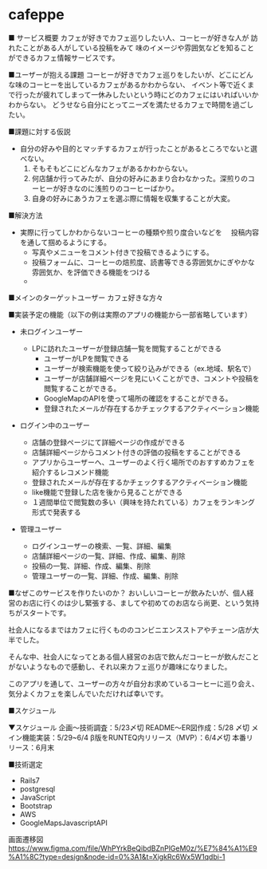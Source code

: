 # cafeppe
■ サービス概要
カフェが好きでカフェ巡りしたい人、コーヒーが好きな人が
訪れたことがある人がしている投稿をみて
味のイメージや雰囲気などを知ることができるカフェ情報サービスです。



■ユーザーが抱える課題
コーヒーが好きでカフェ巡りをしたいが、どこにどんな味のコーヒーを出しているカフェがあるかわからない、
イベント等で近くまで行ったが疲れてしまって一休みしたいという時にどのカフェにはいればいいかわからない。
どうせなら自分にとってニーズを満たせるカフェで時間を過ごしたい。


■課題に対する仮説
- 自分の好みや目的とマッチするカフェが行ったことがあるところでないと選べない。
  1. そもそもどこにどんなカフェがあるかわからない。
  2. 何店舗か行ってみたが、自分の好みにあまり合わなかった。深煎りのコーヒーが好きなのに浅煎りのコーヒーばかり。
  3. 自身の好みにあうカフェを選ぶ際に情報を収集することが大変。


■解決方法
- 実際に行ってしかわからないコーヒーの種類や煎り度合いなどを
　投稿内容を通して掴めるようにする。
  - 写真やメニューをコメント付きで投稿できるようにする。
  - 投稿フォームに、コーヒーの焙煎度、読書等できる雰囲気かにぎやかな雰囲気か、を評価できる機能をつける
  -  



■メインのターゲットユーザー
カフェ好きな方々


■実装予定の機能（以下の例は実際のアプリの機能から一部省略しています）
- 未ログインユーザー
    - LPに訪れたユーザーが登録店舗一覧を閲覧することができる
        - ユーザーがLPを閲覧できる
        - ユーザーが検索機能を使って絞り込みができる（ex.地域、駅名で）
        - ユーザーが店舗詳細ページを見にいくことができ、コメントや投稿を閲覧することができる。
        - GoogleMapのAPIを使って場所の確認をすることができる。
        - 登録されたメールが存在するかチェックするアクティベーション機能
       
        
- ログイン中のユーザー
    - 店舗の登録ページにて詳細ページの作成ができる
    - 店舗詳細ページからコメント付きの評価の投稿をすることができる 
    - アプリからユーザーへ、ユーザーのよく行く場所でのおすすめカフェを紹介するレコメンド機能
    - 登録されたメールが存在するかチェックするアクティベーション機能
    - like機能で登録した店を後から見ることができる
    - １週間単位で閲覧数の多い（興味を持たれている）カフェをランキング形式で発表する
- 管理ユーザー
    - ログインユーザーの検索、一覧、詳細、編集
    - 店舗詳細ページの一覧、詳細、作成、編集、削除
    - 投稿の一覧、詳細、作成、編集、削除
    - 管理ユーザーの一覧、詳細、作成、編集、削除

■なぜこのサービスを作りたいのか？
おいしいコーヒーが飲みたいが、個人経営のお店に行くのは少し緊張する、ましてや初めてのお店なら尚更、という気持ちがスタートです。

社会人になるまではカフェに行くもののコンビニエンスストアやチェーン店が大半でした。

そんな中、社会人になってとある個人経営のお店で飲んだコーヒーが飲んだことがないようなもので感動し、それ以来カフェ巡りが趣味になりました。


このアプリを通して、ユーザーの方々が自分お求めているコーヒーに巡り会え、気分よくカフェを楽しんでいただければ幸いです。


■スケジュール

▼スケジュール
企画〜技術調査：5/23〆切
README〜ER図作成：5/28 〆切
メイン機能実装：5/29~6/4
β版をRUNTEQ内リリース（MVP）：6/4〆切
本番リリース：6月末

■技術選定
- Rails7
- postgresql
- JavaScript
- Bootstrap
- AWS
- GoogleMapsJavascriptAPI

画面遷移図
https://www.figma.com/file/WhPYrkBeQibdBZnPlGeM0z/%E7%84%A1%E9%A1%8C?type=design&node-id=0%3A1&t=XigkRc6Wx5W1qdbi-1